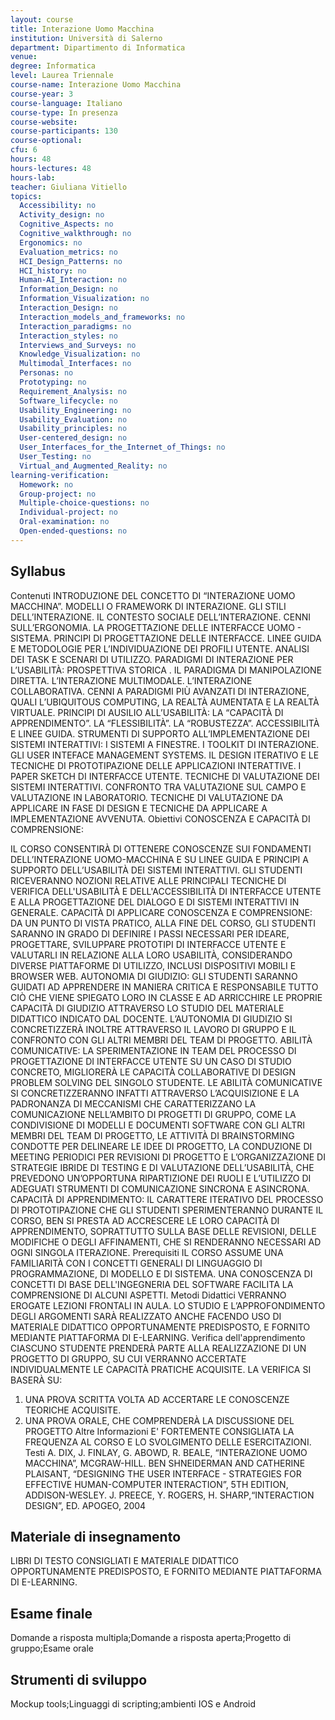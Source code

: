 ```yaml
---
layout: course
title: Interazione Uomo Macchina
institution: Università di Salerno
department: Dipartimento di Informatica
venue: 
degree: Informatica
level: Laurea Triennale
course-name: Interazione Uomo Macchina
course-year: 3
course-language: Italiano
course-type: In presenza
course-website: 
course-participants: 130
course-optional: 
cfu: 6
hours: 48
hours-lectures: 48
hours-lab: 
teacher: Giuliana Vitiello
topics: 
  Accessibility: no 
  Activity_design: no 
  Cognitive_Aspects: no 
  Cognitive_walkthrough: no 
  Ergonomics: no 
  Evaluation_metrics: no 
  HCI_Design_Patterns: no 
  HCI_history: no 
  Human-AI_Interaction: no 
  Information_Design: no 
  Information_Visualization: no 
  Interaction_Design: no 
  Interaction_models_and_frameworks: no 
  Interaction_paradigms: no 
  Interaction_styles: no 
  Interviews_and_Surveys: no 
  Knowledge_Visualization: no 
  Multimodal_Interfaces: no 
  Personas: no 
  Prototyping: no 
  Requirement_Analysis: no 
  Software_lifecycle: no 
  Usability_Engineering: no 
  Usability_Evaluation: no 
  Usability_principles: no 
  User-centered_design: no 
  User_Interfaces_for_the_Internet_of_Things: no 
  User_Testing: no 
  Virtual_and_Augmented_Reality: no 
learning-verification: 
  Homework: no 
  Group-project: no 
  Multiple-choice-questions: no 
  Individual-project: no 
  Oral-examination: no 
  Open-ended-questions: no 
---
```



## Syllabus 
Contenuti
INTRODUZIONE DEL CONCETTO DI “INTERAZIONE UOMO MACCHINA”. MODELLI O FRAMEWORK DI INTERAZIONE. GLI STILI DELL’INTERAZIONE. IL CONTESTO SOCIALE DELL’INTERAZIONE. CENNI SULL’ERGONOMIA.
LA PROGETTAZIONE DELLE INTERFACCE UOMO - SISTEMA. PRINCIPI DI PROGETTAZIONE DELLE INTERFACCE. LINEE GUIDA E METODOLOGIE PER L’INDIVIDUAZIONE DEI PROFILI UTENTE. ANALISI DEI TASK E SCENARI DI UTILIZZO.
PARADIGMI DI INTERAZIONE PER L’USABILITÀ: PROSPETTIVA STORICA . IL PARADIGMA DI MANIPOLAZIONE DIRETTA. L’INTERAZIONE MULTIMODALE. L’INTERAZIONE COLLABORATIVA. CENNI A PARADIGMI PIÙ AVANZATI DI INTERAZIONE, QUALI L’UBIQUITOUS COMPUTING, LA REALTÀ AUMENTATA E LA REALTÀ VIRTUALE.
PRINCIPI DI AUSILIO ALL’USABILITÀ: LA “CAPACITÀ DI APPRENDIMENTO”. LA “FLESSIBILITÀ”. LA “ROBUSTEZZA”. ACCESSIBILITÀ E LINEE GUIDA. 
STRUMENTI DI SUPPORTO ALL’IMPLEMENTAZIONE DEI SISTEMI INTERATTIVI: I SISTEMI A FINESTRE. I TOOLKIT DI INTERAZIONE. GLI USER INTEFACE MANAGEMENT SYSTEMS. IL DESIGN ITERATIVO E LE TECNICHE DI PROTOTIPAZIONE DELLE APPLICAZIONI INTERATTIVE. I PAPER SKETCH DI INTERFACCE UTENTE.
TECNICHE DI VALUTAZIONE DEI SISTEMI INTERATTIVI. CONFRONTO TRA VALUTAZIONE SUL CAMPO E VALUTAZIONE IN LABORATORIO. TECNICHE DI VALUTAZIONE DA APPLICARE IN FASE DI DESIGN E TECNICHE DA APPLICARE A IMPLEMENTAZIONE AVVENUTA.
Obiettivi
CONOSCENZA E CAPACITÀ DI COMPRENSIONE:

IL CORSO CONSENTIRÀ DI OTTENERE CONOSCENZE SUI FONDAMENTI DELL’INTERAZIONE UOMO-MACCHINA E SU LINEE GUIDA E PRINCIPI A SUPPORTO DELL’USABILITÀ DEI SISTEMI INTERATTIVI. GLI STUDENTI RICEVERANNO NOZIONI RELATIVE ALLE PRINCIPALI TECNICHE DI VERIFICA DELL'USABILITÀ E DELL'ACCESSIBILITÀ DI INTERFACCE UTENTE E ALLA PROGETTAZIONE DEL DIALOGO E DI SISTEMI INTERATTIVI IN GENERALE.
CAPACITÀ DI APPLICARE CONOSCENZA E COMPRENSIONE:
DA UN PUNTO DI VISTA PRATICO, ALLA FINE DEL CORSO, GLI STUDENTI SARANNO IN GRADO DI DEFINIRE I PASSI NECESSARI PER IDEARE, PROGETTARE, SVILUPPARE PROTOTIPI DI INTERFACCE UTENTE E VALUTARLI IN RELAZIONE ALLA LORO USABILITÀ, CONSIDERANDO DIVERSE PIATTAFORME DI UTILIZZO, INCLUSI DISPOSITIVI MOBILI E BROWSER WEB.
AUTONOMIA DI GIUDIZIO:
GLI STUDENTI SARANNO GUIDATI AD APPRENDERE IN MANIERA CRITICA E RESPONSABILE TUTTO CIÒ CHE VIENE SPIEGATO LORO IN CLASSE E AD ARRICCHIRE LE PROPRIE CAPACITÀ DI GIUDIZIO ATTRAVERSO LO STUDIO DEL MATERIALE DIDATTICO INDICATO DAL DOCENTE. L’AUTONOMIA DI GIUDIZIO SI CONCRETIZZERÀ INOLTRE ATTRAVERSO IL LAVORO DI GRUPPO E IL CONFRONTO CON GLI ALTRI MEMBRI DEL TEAM DI PROGETTO.
ABILITÀ COMUNICATIVE:
LA SPERIMENTAZIONE IN TEAM DEL PROCESSO DI PROGETTAZIONE DI INTERFACCE UTENTE SU UN CASO DI STUDIO CONCRETO, MIGLIORERÀ LE CAPACITÀ COLLABORATIVE DI DESIGN PROBLEM SOLVING DEL SINGOLO STUDENTE. LE ABILITÀ COMUNICATIVE SI CONCRETIZZERANNO INFATTI ATTRAVERSO L’ACQUISIZIONE E LA PADRONANZA DI MECCANISMI CHE CARATTERIZZANO LA COMUNICAZIONE NELL’AMBITO DI PROGETTI DI GRUPPO, COME LA CONDIVISIONE DI MODELLI E DOCUMENTI SOFTWARE CON GLI ALTRI MEMBRI DEL TEAM DI PROGETTO, LE ATTIVITÀ DI BRAINSTORMING CONDOTTE PER DELINEARE LE IDEE DI PROGETTO, LA CONDUZIONE DI MEETING PERIODICI PER REVISIONI DI PROGETTO E L’ORGANIZZAZIONE DI STRATEGIE IBRIDE DI TESTING E DI VALUTAZIONE DELL’USABILITÀ, CHE PREVEDONO UN’OPPORTUNA RIPARTIZIONE DEI RUOLI E L’UTILIZZO DI ADEGUATI STRUMENTI DI COMUNICAZIONE SINCRONA E ASINCRONA. 
CAPACITÀ DI APPRENDIMENTO:
IL CARATTERE ITERATIVO DEL PROCESSO DI PROTOTIPAZIONE CHE GLI STUDENTI SPERIMENTERANNO DURANTE IL CORSO, BEN SI PRESTA AD ACCRESCERE LE LORO CAPACITÀ DI APPRENDIMENTO, SOPRATTUTTO SULLA BASE DELLE REVISIONI, DELLE MODIFICHE O DEGLI AFFINAMENTI, CHE SI RENDERANNO NECESSARI AD OGNI SINGOLA ITERAZIONE.
Prerequisiti
IL CORSO ASSUME UNA FAMILIARITÀ CON I CONCETTI GENERALI DI LINGUAGGIO DI PROGRAMMAZIONE, DI MODELLO E DI SISTEMA. UNA CONOSCENZA DI CONCETTI DI BASE DELL'INGEGNERIA DEL SOFTWARE FACILITA LA COMPRENSIONE DI ALCUNI ASPETTI.
Metodi Didattici
VERRANNO EROGATE LEZIONI FRONTALI IN AULA. LO STUDIO E L’APPROFONDIMENTO DEGLI ARGOMENTI SARÀ REALIZZATO ANCHE FACENDO USO DI MATERIALE DIDATTICO OPPORTUNAMENTE PREDISPOSTO, E FORNITO MEDIANTE PIATTAFORMA DI E-LEARNING.
Verifica dell'apprendimento
CIASCUNO STUDENTE PRENDERÀ PARTE ALLA REALIZZAZIONE DI UN PROGETTO DI GRUPPO, SU CUI VERRANNO ACCERTATE INDIVIDUALMENTE LE CAPACITÀ PRATICHE ACQUISITE. LA VERIFICA SI BASERÀ SU: 
1. UNA PROVA SCRITTA VOLTA AD ACCERTARE LE CONOSCENZE TEORICHE ACQUISITE.
2. UNA PROVA ORALE, CHE COMPRENDERÀ LA DISCUSSIONE DEL PROGETTO
Altre Informazioni
E' FORTEMENTE CONSIGLIATA LA FREQUENZA AL CORSO E LO SVOLGIMENTO DELLE ESERCITAZIONI.
Testi
A. DIX, J. FINLAY, G. ABOWD, R. BEALE, “INTERAZIONE UOMO MACCHINA”, MCGRAW-HILL.
BEN SHNEIDERMAN AND CATHERINE PLAISANT, “DESIGNING THE USER INTERFACE - STRATEGIES FOR EFFECTIVE HUMAN-COMPUTER INTERACTION”, 5TH EDITION, ADDISON-WESLEY.
J. PREECE, Y. ROGERS, H. SHARP,“INTERACTION DESIGN”, ED. APOGEO, 2004


## Materiale di insegnamento 
LIBRI DI TESTO CONSIGLIATI E MATERIALE DIDATTICO OPPORTUNAMENTE PREDISPOSTO, E FORNITO MEDIANTE PIATTAFORMA DI E-LEARNING.

## Esame finale 
Domande a risposta multipla;Domande a risposta aperta;Progetto di gruppo;Esame orale

## Strumenti di sviluppo 
Mockup tools;Linguaggi di scripting;ambienti IOS e Android
